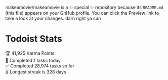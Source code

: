 makeamovie/makeamovie is a ✨ special ✨ repository because its `README.md` (this file) appears on your GitHub profile.
You can click the Preview link to take a look at your changes. darn right ya can

# Todoist Stats

<!-- TODO-IST:START -->
🏆  41,925 Karma Points           
🌸  Completed 1 tasks today           
✅  Completed 28,974 tasks so far           
⏳  Longest streak is 328 days
<!-- TODO-IST:END -->